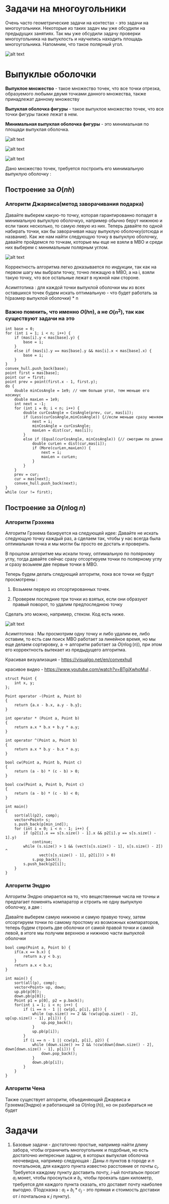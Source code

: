 
# Задачи на многоугольники

Очень часто геометрические задачи на контестах - это задачи на многоугольники. Некоторые из таких задач мы уже обсудили на предыдущих занятиях. Так мы уже обсудили задачу проверки многоугольника на выпуклость и научились находить площадь многоугольника. Напомним, что такое полярный угол.

![alt text](https://upload.wikimedia.org/wikipedia/commons/1/13/Polar_graph_paper.svg)



# Выпуклые оболочки

**Выпуклое множество** - такое множество точек, что все точки отрезка, образуемого любыми двумя точками данного множества, также принадлежат данному множеству


**Выпуклая оболочка фигуры** - такое выпуклое множество точек, что все точки фигуры также лежат в нем.


**Минимальная выпуклая оболочка фигуры** - это минимальная по площади выпуклая оболочка.

![alt text](http://informatics.letovo.ru/geom/Volgin_Asatrian/images/vup.png)

![alt text](http://grafika.me/files/les_screens/convex_1.png)

![alt text](https://2.bp.blogspot.com/-JngZWPM7wig/WlRz58cIMHI/AAAAAAAADGA/Pyhfngs_GKQMkb9B2_kqZJRQ5ZLEzrVMQCK4BGAYYCw/s1600/convexhullex.jpg)

Дано множество точек, требуется построить его минимальную выпуклую оболочку :

## Построение за $O(nh)$

### Алгоритм Джарвиса(метод заворачивания подарка)

Давайте выберем какую-то точку, которая гарантированно попадет в минимальную выпуклую оболочкуо, например обычно берут нижнюю и если таких несколько, то самую левую из них. Теперь давайте по одной набирать точки, как бы заворачивая нашу выпуклую оболочку(отсюда и название). Как же нам найти следующую точку в выпуклую оболочку, давайте пройдемся по точкам, которые мы еще не взяли в МВО и среди них выберем с минимальным полярным углом. 

![alt text](http://neerc.ifmo.ru/wiki/images/b/b3/Graham1.png)

Корректность алгоритма легко доказывается по индукции, так как на первом шагу мы выбрали точку, точно лежащую в МВО, а на i, взяли такую точку, что все остальные лежат в нужной нам стороне.

Асимптотика  : для каждой точки выпуклой оболочки мы из всех оставшихся точек будем искать оптимальную - что будет работать за h(размер выпуклой оболочки) * n

### Важно помнить, что именно $O(hn)$, а не $O(n^2)$, так как существуют задачи на это



```
int base = 0;
for (int i = 1; i < n; i++) {
    if (mas[i].y < mas[base].y) {
        base = i;
    }
    else if (mas[i].y == mas[base].y && mas[i].x < mas[base].x) {
        base = i;
    }
}
convex_hull.push_back(base);
point first = mas[base];
point cur = first;
point prev = point(first.x - 1, first.y);
do {
    double minCosAngle = 1e9; // чем больше угол, тем меньше его косинус
    double maxLen = 1e9;
    int next = -1;
    for (int i = 0; i < n; i++) {
        double curCosAngle = CosAngle(prev, cur, mas[i]);
        if (Less(curCosAngle,minCosAngle)) {//если меньше сразу меняем
            next = i;
            minCosAngle = curCosAngle;
            maxLen = dist(cur, mas[i]);
        }
        else if (Equal(curCosAngle, minCosAngle)) {// смотрим по длине
            double curLen = dist(cur,mas[i]);
            if (More(curLen,maxLen)) {
                next = i;
                maxLen = curLen;
            }
        }
    }
    prev = cur;
    cur = mas[next];
    convex_hull.push_back(next);
}
while (cur != first);
```

## Построение за $O(n \log n)$

### Алгоритм Грэхема

Алгоритм Грэхема базируется на следующей идее: Давайте не искать следующую точку каждый раз, а сделаем так, чтобы у нас всегда была оптимальная точка и мы могли бы просто ее достать и проверить.

В прошлом алгоритме мы искали точку, оптимальную по полярному углу, тогда давайте сейчас сразу отсортируем точки по полярному углу и сразу возьмем две первые точки в МВО.

Теперь будем делать следующий алгоритм, пока все точки не будут просмотрены : 

1) Возьмем первую из отсортированных точек.

2) Проверем последние три точки из взятых, если они образуют правый поворот, то удалим предпоследнюю точку

Сделать это можно, например, стеком. Код есть ниже.

![alt text](https://cdn.turkaramamotoru.com/ru/algoritm-grehema-4131.jpg)

Асимптотика : Мы просмотрим одну точку и либо удалим ее, либо оставим, то есть сам поиск МВО работает за линейное время, но мы еще делаем сортировку, а $\rightarrow$ алгоритм работает за  $O(n\log(n))$, при этом его корректность вытекает из предыдущего алгоритма.

Красивая визуализация - https://visualgo.net/en/convexhull

красивое видео - https://www.youtube.com/watch?v=BTgjXwhoMuI
.


```
struct Point {
    int x, y;
};

Point operator -(Point a, Point b)
{
    return {a.x - b.x, a.y - b.y};
}

int operator * (Point a, Point b)
{
    return a.x * b.x + b.y * a.y;
}

int operator ^(Point a, Point b)
{
    return a.x * b.y - b.x * a.y;
}

bool cw(Point a, Point b, Point c)
{
    return (a - b) * (c - b) > 0;
}

bool ccw(Point a, Point b, Point c)
{
    return (a - b) * (c - b) < 0;
}

int main()
{
    sort(all(p2), comp);
    vector<Point> s;
    s.push_back(p[min_ind]);
    for (int i = 0; i < n - 1; i++) {
        if (p2[i].x == s[s.size() - 1].x && p2[i].y == s[s.size() - 1].y)
            continue;
        while (s.size() > 1 && (vect(s[s.size() - 1], s[s.size() - 2]) ^
               vect(s[s.size() - 1], p2[i])) > 0)
            s.pop_back();
        s.push_back(p2[i]);
    }
}
```

### Алгоритм Эндрю

Алгоритм Эндрю опирается на то, что вещественные числа не точны и предлагает поменять компаратор и строить не одну выпуклую оболочку, а две : 

Давайте выберем самую нижнюю и самую правую точку, затем отсортируем точки по самому простому из возможных компараторов, теперь будем строить две оболочки от самой правой точки и самой левой, в итоге мы получим верхнюю и нижнюю части выпуклой оболочки



```
bool comp(Point a, Point b) {
    if(a.x == b.x) {
        return a.y < b.y;
    }
    return a.x < b.x;
}

int main() {
    sort(all(p), comp);
    vector<Point> up, down;
    up.pb(p[0]);
    down.pb(p[0]);
    Point p1 = p[0], p2 = p.back();
    for(int i = 1; i < n; i++) {
        if (i == n - 1 || cw(p1, p[i], p2)) {
            while (up.size() >= 2 && !cw(up[up.size() - 2], up[up.size() - 1], p[i])) {
                up.pop_back();
            }
            up.pb(p[i]);
        }
        if (i == n - 1 || ccw(p1, p[i], p2)) {
            while (down.size() >= 2 && !ccw(down[down.size() - 2], down[down.size() - 1], p[i])) {
                down.pop_back();
            }
            down.pb(p[i]);
        }
    }
}
```

### Алгоритм Чена

Также существует алгоритм, объединяющий Джарвиса и Грэхема(Эндрю) и работающий за $O(n\log(h))$, но он разбираться не будет

# Задачи

1) Базовые задачи - достаточно простые, например найти длину забора, чтобы ограничить многоугольник и подобные, но есть достаточно интересные задачи, в которых выпуклая оболочка неочевидна, например следующая : Даны $n$ пунктов в городе и $n$ почтальонов, для каждого пункта известно расстояние от почты $c_{i}$. Требуется каждому пункту доставить почту, $i$-ый почтальон просит $a_{i}$ монет, чтобы проснуться  и $b_{i}$, чтобы проехать один километр, требуется для каждого пункта сказать, кто доставит почту наиболее выгодно. (Подсказка : $a_{i} + b_{i} * c_{j}$ - это прямая и стоимость доставки от $i$ почтальона к $j$ пункту).
